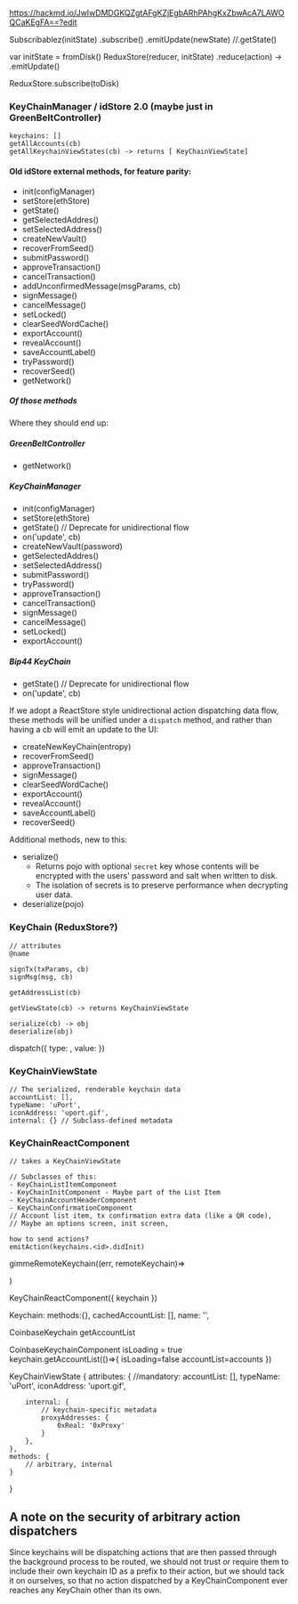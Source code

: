 https://hackmd.io/JwIwDMDGKQZgtAFgKZjEgbARhPAhgKxZbwAcA7LAWOQCaKEgFA==?edit

Subscribablez(initState)
 .subscribe()
 .emitUpdate(newState)
 //.getState()


var initState = fromDisk()
ReduxStore(reducer, initState)
.reduce(action) -> .emitUpdate()

ReduxStore.subscribe(toDisk)


### KeyChainManager / idStore 2.0 (maybe just in GreenBeltController)
	keychains: []
	getAllAccounts(cb)
	getAllKeychainViewStates(cb) -> returns [ KeyChainViewState]

#### Old idStore external methods, for feature parity:

- init(configManager)
- setStore(ethStore)
- getState()
- getSelectedAddres()
- setSelectedAddress()
- createNewVault()
- recoverFromSeed()
- submitPassword()
- approveTransaction()
- cancelTransaction()
- addUnconfirmedMessage(msgParams, cb)
- signMessage()
- cancelMessage()
- setLocked()
- clearSeedWordCache()
- exportAccount()
- revealAccount()
- saveAccountLabel()
- tryPassword()
- recoverSeed()
- getNetwork()

##### Of those methods

Where they should end up:

##### GreenBeltController

- getNetwork()

##### KeyChainManager

- init(configManager)
- setStore(ethStore)
- getState() // Deprecate for unidirectional flow
- on('update', cb)
- createNewVault(password)
- getSelectedAddres()
- setSelectedAddress()
- submitPassword()
- tryPassword()
- approveTransaction()
- cancelTransaction()
- signMessage()
- cancelMessage()
- setLocked()
- exportAccount()

##### Bip44 KeyChain

- getState() // Deprecate for unidirectional flow
- on('update', cb)

If we adopt a ReactStore style unidirectional action dispatching data flow, these methods will be unified under a `dispatch` method, and rather than having a cb will emit an update to the UI:

- createNewKeyChain(entropy)
- recoverFromSeed()
- approveTransaction()
- signMessage()
- clearSeedWordCache()
- exportAccount()
- revealAccount()
- saveAccountLabel()
- recoverSeed()

Additional methods, new to this:
- serialize()
  - Returns pojo with optional `secret` key whose contents will be encrypted with the users' password and salt when written to disk.
  - The isolation of secrets is to preserve performance when decrypting user data.
- deserialize(pojo)

### KeyChain (ReduxStore?)
	// attributes
	@name

    signTx(txParams, cb)
    signMsg(msg, cb)

	getAddressList(cb)

	getViewState(cb) -> returns KeyChainViewState

    serialize(cb) -> obj
    deserialize(obj)

  dispatch({ type: <str>, value: <pojo> })


### KeyChainViewState
	// The serialized, renderable keychain data
    accountList: [],
    typeName: 'uPort',
    iconAddress: 'uport.gif',
	internal: {} // Subclass-defined metadata

### KeyChainReactComponent
    // takes a KeyChainViewState

	// Subclasses of this:
	- KeyChainListItemComponent
	- KeyChainInitComponent - Maybe part of the List Item
	- KeyChainAccountHeaderComponent
	- KeyChainConfirmationComponent
	// Account list item, tx confirmation extra data (like a QR code),
	// Maybe an options screen, init screen,

    how to send actions?
    emitAction(keychains.<id>.didInit)


gimmeRemoteKeychain((err, remoteKeychain)=>

)





KeyChainReactComponent({
    keychain
})

Keychain:
	methods:{},
	cachedAccountList: [],
	name: '',


CoinbaseKeychain
    getAccountList


CoinbaseKeychainComponent
   isLoading = true
   keychain.getAccountList(()=>{
     isLoading=false
     accountList=accounts
   })





KeyChainViewState {
	attributes: {
		//mandatory:
		accountList: [],
		typeName: 'uPort',
		iconAddress: 'uport.gif',

		internal: {
			// keychain-specific metadata
			proxyAddresses: {
				0xReal: '0xProxy'
			}
		},
	},
	methods: {
		// arbitrary, internal
	}
}

## A note on the security of arbitrary action dispatchers

Since keychains will be dispatching actions that are then passed through the background process to be routed, we should not trust or require them to include their own keychain ID as a prefix to their action, but we should tack it on ourselves, so that no action dispatched by a KeyChainComponent ever reaches any KeyChain other than its own.

